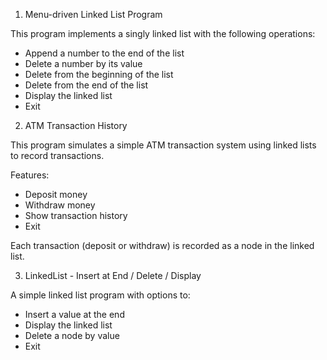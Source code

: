 
 1. Menu-driven Linked List Program

This program implements a singly linked list with the following operations:

- Append a number to the end of the list
- Delete a number by its value
- Delete from the beginning of the list
- Delete from the end of the list
- Display the linked list
- Exit
 2. ATM Transaction History

This program simulates a simple ATM transaction system using linked lists to record transactions.

Features:

- Deposit money
- Withdraw money
- Show transaction history
- Exit

Each transaction (deposit or withdraw) is recorded as a node in the linked list.

 3. LinkedList - Insert at End / Delete / Display

A simple linked list program with options to:

- Insert a value at the end
- Display the linked list
- Delete a node by value
- Exit


